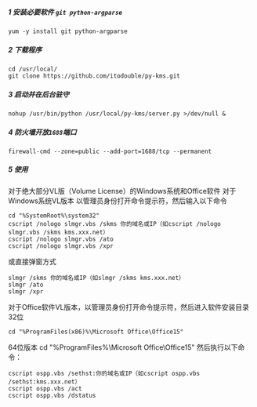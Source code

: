 ##### 1 安装必要软件 ```git python-argparse```
```
yum -y install git python-argparse
```
##### 2 下载程序
```
cd /usr/local/
git clone https://github.com/itodouble/py-kms.git
```
##### 3 启动并在后台驻守
```
nohup /usr/bin/python /usr/local/py-kms/server.py >/dev/null &
```
##### 4 防火墙开放```1688```端口
```
firewall-cmd --zone=public --add-port=1688/tcp --permanent
```

##### 5 使用
对于绝大部分VL版（Volume License）的Windows系统和Office软件
对于Windows系统VL版本 以管理员身份打开命令提示符，然后输入以下命令
```
cd "%SystemRoot%\system32"
cscript /nologo slmgr.vbs /skms 你的域名或IP（如cscript /nologo slmgr.vbs /skms kms.xxx.net）
cscript /nologo slmgr.vbs /ato
cscript /nologo slmgr.vbs /xpr
```
或直接弹窗方式
```
slmgr /skms 你的域名或IP（如slmgr /skms kms.xxx.net）
slmgr /ato
slmgr /xpr
```

对于Office软件VL版本，以管理员身份打开命令提示符，然后进入软件安装目录
32位
```
cd "%ProgramFiles(x86)%\Microsoft Office\Office15"
```
64位版本
cd "%ProgramFiles%\Microsoft Office\Office15"
然后执行以下命令：
```
cscript ospp.vbs /sethst:你的域名或IP（如cscript ospp.vbs /sethst:kms.xxx.net）
cscript ospp.vbs /act
cscript ospp.vbs /dstatus
```
